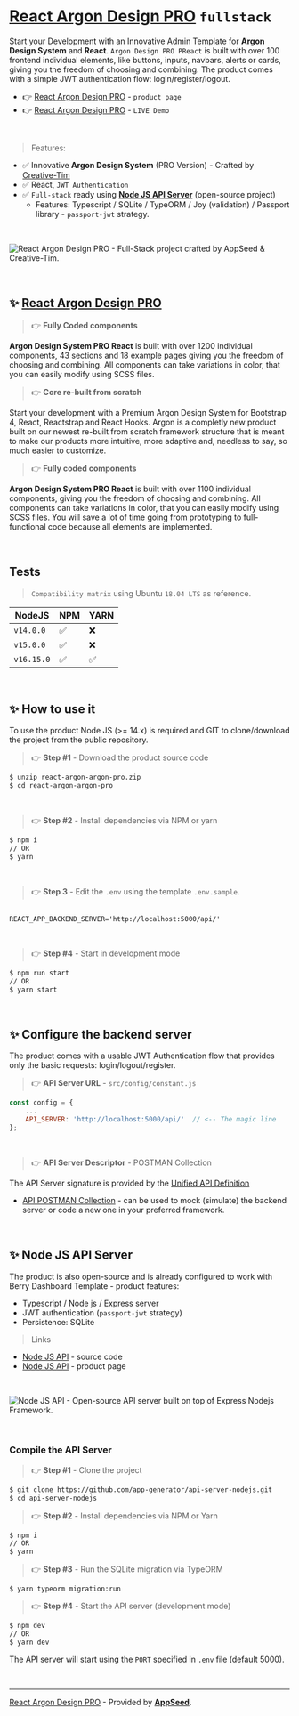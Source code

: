 # [React Argon Design PRO](https://appseed.us/product/argon-design-system-pro/full-stack/) `fullstack`

Start your Development with an Innovative Admin Template for **Argon Design System** and **React**. `Argon Design PRO PReact` is built with over 100 frontend individual elements, like buttons, inputs, navbars, alerts or cards, giving you the freedom of choosing and combining. The product comes with a simple JWT authentication flow: login/register/logout. 

- 👉 [React Argon Design PRO](https://appseed.us/product/argon-design-system-pro/full-stack/) - `product page`
- 👉 [React Argon Design PRO](https://react-argon-design-pro.appseed-srv1.com/login-page) - `LIVE Demo`

<br />

> Features:

- ✅ Innovative **Argon Design System** (PRO Version) - Crafted by [Creative-Tim](https://bit.ly/3fKQZaL)
- ✅ React, `JWT Authentication`
- ✅ `Full-stack` ready using **[Node JS API Server](https://appseed.us/boilerplate-code/nodejs-starter/)** (open-source project)
  - Features: Typescript / SQLite / TypeORM / Joy (validation) / Passport library - `passport-jwt` strategy.

<br />

![React Argon Design PRO - Full-Stack project crafted by AppSeed & Creative-Tim.](https://user-images.githubusercontent.com/51070104/206662921-b4757fe1-b466-4e3e-b44c-39f0c8ddd520.png)

<br />

## ✨ [React Argon Design PRO](https://appseed.us/product/argon-design-system-pro/full-stack/)

> 👉 **Fully Coded components**

**Argon Design System PRO React** is built with over 1200 individual components, 43 sections and 18 example pages giving you the freedom of choosing and combining. All components can take variations in color, that you can easily modify using SCSS files.<br/>


> 👉 **Core re-built from scratch**

Start your development with a Premium Argon Design System for Bootstrap 4, React, Reactstrap and React Hooks. Argon is a completly new product built on our newest re-built from scratch framework structure that is meant to make our products more intuitive, more adaptive and, needless to say, so much easier to customize. 

> 👉 **Fully coded components**

**Argon Design System PRO React** is built with over 1100 individual components, giving you the freedom of choosing and combining. All components can take variations in color, that you can easily modify using SCSS files. You will save a lot of time going from prototyping to full-functional code because all elements are implemented. 

<br />

## Tests

> `Compatibility matrix` using Ubuntu `18.04 LTS` as reference.

| NodeJS | NPM | YARN | 
| --- | --- | --- |  
| `v14.0.0` | ✅ | ❌ |
| `v15.0.0` | ✅ | ❌ | 
| `v16.15.0` | ✅ | ✅ | 

<br />

## ✨ How to use it

To use the product Node JS (>= 14.x) is required and GIT to clone/download the project from the public repository.

> 👉 **Step #1** - Download the product source code

```bash
$ unzip react-argon-argon-pro.zip
$ cd react-argon-argon-pro
```

<br >

> 👉 **Step #2** - Install dependencies via NPM or yarn

```bash
$ npm i
// OR
$ yarn
```

<br />

> 👉 **Step 3** - Edit the `.env` using the template `.env.sample`. 

```env

REACT_APP_BACKEND_SERVER='http://localhost:5000/api/'

```

<br />

> 👉 **Step #4** - Start in development mode

```bash
$ npm run start 
// OR
$ yarn start
```

<br />

## ✨ Configure the backend server

The product comes with a usable JWT Authentication flow that provides only the basic requests: login/logout/register. 

> 👉 **API Server URL** - `src/config/constant.js` 

```javascript
const config = {
    ...
    API_SERVER: 'http://localhost:5000/api/'  // <-- The magic line
};
```

<br />

> 👉 **API Server Descriptor** - POSTMAN Collection

The API Server signature is provided by the [Unified API Definition](https://docs.appseed.us/boilerplate-code/api-unified-definition)

- [API POSTMAN Collection](https://github.com/app-generator/api-server-unified/blob/main/api.postman_collection.json) - can be used to mock (simulate) the backend server or code a new one in your preferred framework. 

<br />

## ✨ Node JS API Server

The product is also open-source and is already configured to work with Berry Dashboard Template - product features:

- Typescript / Node js / Express server
- JWT authentication (`passport-jwt` strategy)
- Persistence: SQLite 

> Links

- [Node JS API](https://github.com/app-generator/api-server-nodejs) - source code
- [Node JS API](https://appseed.us/boilerplate-code/nodejs-starter) - product page

<br />

![Node JS API - Open-source API server built on top of Express Nodejs Framework.](https://user-images.githubusercontent.com/51070104/124934824-c210a700-e00d-11eb-9d01-e05bd8bfb608.png)

<br />

### Compile the API Server

> 👉 **Step #1** - Clone the project

```bash
$ git clone https://github.com/app-generator/api-server-nodejs.git
$ cd api-server-nodejs
```

> 👉 **Step #2** - Install dependencies via NPM or Yarn

```bash
$ npm i
// OR
$ yarn
```

> 👉 **Step #3** - Run the SQLite migration via TypeORM

```
$ yarn typeorm migration:run
```

> 👉 **Step #4** - Start the API server (development mode)

```bash
$ npm dev
// OR
$ yarn dev
```

The API server will start using the `PORT` specified in `.env` file (default 5000).

<br /> 

---
[React Argon Design PRO](https://appseed.us/product/argon-design-system-pro/full-stack/) - Provided by **[AppSeed](https://appseed.us/app-generator)**.
